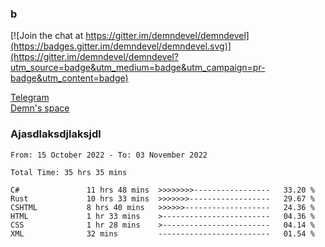 ### b

[![Join the chat at https://gitter.im/demndevel/demndevel](https://badges.gitter.im/demndevel/demndevel.svg)](https://gitter.im/demndevel/demndevel?utm_source=badge&utm_medium=badge&utm_campaign=pr-badge&utm_content=badge)

[Telegram](https://t.me/demnometa) <br>
[Demn's space](http://demns.space)

### Ajasdlaksdjlaksjdl

<!--START_SECTION:waka-->

```text
From: 15 October 2022 - To: 03 November 2022

Total Time: 35 hrs 35 mins

C#               11 hrs 48 mins  >>>>>>>>-----------------   33.20 %
Rust             10 hrs 33 mins  >>>>>>>------------------   29.67 %
CSHTML           8 hrs 40 mins   >>>>>>-------------------   24.36 %
HTML             1 hr 33 mins    >------------------------   04.36 %
CSS              1 hr 28 mins    >------------------------   04.14 %
XML              32 mins         -------------------------   01.54 %
```

<!--END_SECTION:waka-->
